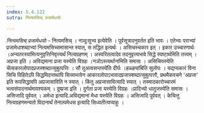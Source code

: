 ```yaml
---
index: 5.4.122
sutra: नित्यमसिच् प्रजामेधयोः

---
```

_नित्यमसिच् प्रजामेधयोः_ - नित्यमसिच् । नञ्दुःसुभ्य इत्येवेति । पूर्वसूत्रादनुवर्तत इति भावः । एतेभ्यः पराभ्यां प्रजामेधाशब्दाभ्यां नित्यमसिच्समासान्त स्यात्, स तद्धित इत्यर्थः । असिचस्चकार इत् । इकार उच्चारणार्थः ।अन्यतरस्या॑मित्यनुवृत्तिनिवृत्त्यर्थं नित्यग्रहणम् । अस्वरितत्वादेव तदनुवृत्त्यभावे सिद्धे स्पष्टार्थमिति तत्त्वम् । अप्रजा इति । अविद्यमाना प्रजा यस्येति विग्रहः ।नञोऽस्त्यर्थाना॑मिति समासः । असिचियस्येति चे॑त्यकारलोपादप्रजस्शब्दात्सुबुत्पत्तिः । सौ तुअत्वसन्तस्ये॑ति दीर्घः ।हळ्ङ्या॑बिति सुलोपः । यद्यप्यकारं विना सिचि विहितेऽपि सिद्धमिदन्तथापि सिच्यभत्वेन आकारलोपाऽभावादप्रजास्शब्दात्सुबुत्पत्तौ, प्रथमैकवचने 'अप्रजा' इति रूपसिद्धावपि अप्रजासाविति न स्यात् । किंतु अप्रजासावित्यादि स्यात् । तस्मादकारोच्चारमं भत्वसंपादनार्थमावश्यकम् । दुष्प्रजा इति । दुर्गता प्रजा यस्येति विग्रहः ।प्रादिभ्यो धातुजस्ये॑ति समासः । असिजादि पूर्ववत् । अमेधा इत्यादि.अविद्यमानां मेधा यस्येति विग्रहः । असिजादि पूर्ववत् । केचित्तु नित्यग्रहणमन्यतो विदानार्थं तेनाल्पमेधस इत्यादि सिध्यतीत्यप्याहुः । 